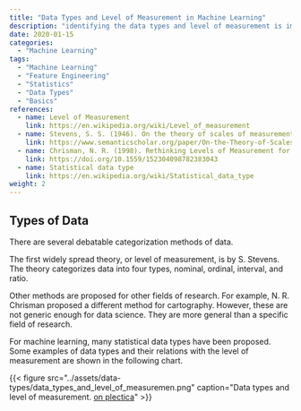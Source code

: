 ```yaml
---
title: "Data Types and Level of Measurement in Machine Learning"
description: "identifying the data types and level of measurement is important in data science"
date: 2020-01-15
categories:
  - "Machine Learning"
tags:
  - "Machine Learning"
  - "Feature Engineering"
  - "Statistics"
  - "Data Types"
  - "Basics"
references:
  - name: Level of Measurement
    link: https://en.wikipedia.org/wiki/Level_of_measurement
  - name: Stevens, S. S. (1946). On the theory of scales of measurement. Science, 103(2684), 677.
    link: https://www.semanticscholar.org/paper/On-the-Theory-of-Scales-of-Measurement.-Stevens/25cb1c43983d7b0bdb2263472973dc008da135b7
  - name: Chrisman, N. R. (1998). Rethinking Levels of Measurement for Cartography. Cartography and Geographic Information Science, 25(4), 231–242.
    link: https://doi.org/10.1559/152304098782383043
  - name: Statistical data type
    link: https://en.wikipedia.org/wiki/Statistical_data_type
weight: 2
---
```




## Types of Data

There are several debatable categorization methods of data.

The first widely spread theory, or level of measurement, is by S. Stevens. The theory categorizes data into four types, nominal, ordinal, interval, and ratio.

Other methods are proposed for other fields of research. For example, N. R. Chrisman proposed a different method for cartography. However, these are not generic enough for data science. They are more general than a specific field of research.

For machine learning, many statistical data types have been proposed. Some examples of data types and their relations with the level of measurement are shown in the following chart.

{{< figure src="../assets/data-types/data_types_and_level_of_measuremen.png" caption="Data types and level of measurement. [on plectica](https://www.plectica.com/maps/QC3TSXXVQ)" >}}


